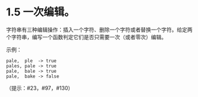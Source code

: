 # 1.5 一次编辑。

字符串有三种编辑操作：插入一个字符、删除一个字符或者替换一个字符。给定两个字符串，编写一个函数判定它们是否只需要一次（或者零次）编辑。

示例：
```
pale,  ple  -> true
pales, pale -> true
pale,  bale -> true
pale,  bake -> false
```

（提示：#23，#97，#130）
